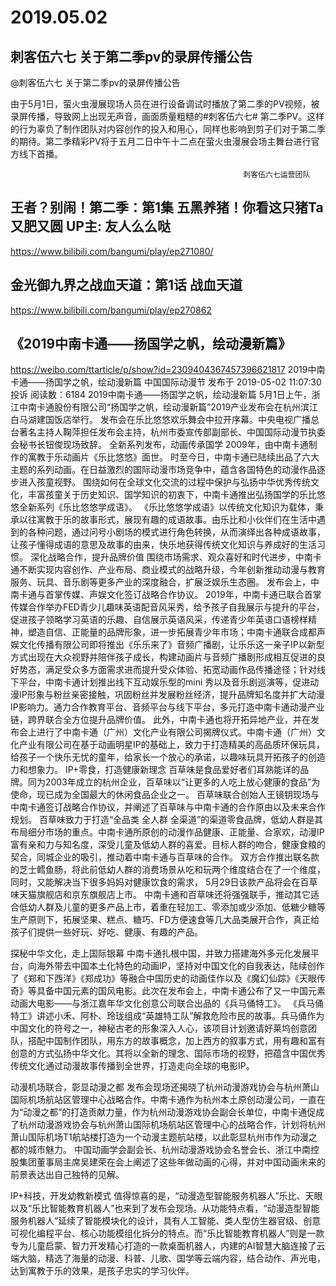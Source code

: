 # 2019.05.02


## 刺客伍六七 关于第二季pv的录屏传播公告
 @刺客伍六七
关于第二季pv的录屏传播公告      

由于5月1日，萤火虫漫展现场人员在进行设备调试时播放了第二季的PV视频，被录屏传播，导致网上出现无声音，画面质量粗糙的#刺客伍六七# 第二季PV。这样的行为辜负了制作团队对内容创作的投入和用心，同样也影响到剪子们对于第二季的期待。第二季精彩PV将于五月二日中午十二点在萤火虫漫展会场主舞台进行官方线下首播。

                                                        刺客伍六七运营团队
##  王者？别闹！第二季：第1集 五黑养猪！你看这只猪Ta又肥又圆 UP主: 友人么么哒 
https://www.bilibili.com/bangumi/play/ep271080/
##  金光御九界之战血天道：第1话 战血天道
https://www.bilibili.com/bangumi/play/ep270862





## 《2019中南卡通——扬国学之帆，绘动漫新篇》
https://weibo.com/ttarticle/p/show?id=2309404367457396621817
2019中南卡通——扬国学之帆，绘动漫新篇
中国国际动漫节 发布于 2019-05-02 11:07:30 投诉
阅读数：6184
2019中南卡通——扬国学之帆，绘动漫新篇
5月1日上午，浙江中南卡通股份有限公司“扬国学之帆，绘动漫新篇”2019产业发布会在杭州滨江白马湖建国饭店举行。
发布会在乐比悠悠欢乐舞会中拉开序幕。中央电视广播总台著名主持人鞠萍担任发布会主持，杭州市委宣传部副部长、中国国际动漫节执委会秘书长钮俊现场致辞。
全新系列发布，动画传承国学
2009年，由中南卡通制作的寓教于乐动画片《乐比悠悠》面世。
时至今日，中南卡通已陆续出品了六大主题的系列动画。在日益激烈的国际动漫市场竞争中，蕴含各国特色的动漫作品逐步进入孩童视野。
围绕如何在全球文化交流的过程中保护与弘扬中华优秀传统文化，丰富孩童关于历史知识、国学知识的初衷下，中南卡通推出弘扬国学的乐比悠悠全新系列《乐比悠悠学成语》。
《乐比悠悠学成语》以传统文化知识为载体，秉承以往寓教于乐的故事形式，展现有趣的成语故事。由乐比和小伙伴们在生活中遇到的各种问题，通过问号小剧场的模式进行角色转换，从而演绎出各种成语故事，让孩子懂得成语的意思及故事的由来，快乐地获得传统文化知识与养成好的生活习惯。
深化战略合作，提升品牌价值
围绕市场需求、观众喜好和时代进步，中南卡通不断实现内容创作、产业布局、商业模式的战略升级，今年创新推动动漫与教育服务、玩具、音乐剧等更多产业的深度融合，扩展泛娱乐生态圈。
发布会上，中南卡通与首掌传媒、声娱文化签订战略合作协议。
2019年，中南卡通已联合首掌传媒合作举办FED青少儿趣味英语配音风采秀，给予孩子自我展示与提升的平台，促进孩子领略学习英语的乐趣、自信展示英语风采，传递青少年英语口语榜样精神，塑造自信、正能量的品牌形象，进一步拓展青少年市场；中南卡通联合成都声娱文化传播有限公司即将推出《乐乐来了》音频广播剧，让乐乐这一亲子IP以新型方式出现在大众视野并陪伴孩子成长，构建动画片与音频广播剧形成相互促进的良好势态，满足受众多方面需求进而提升受众体验、拓宽动画作品传播途径；针对线下平台，中南卡通计划推出线下互动娱乐型的mini 秀以及音乐剧巡演等，促进动漫IP形象与粉丝亲密接触，巩固粉丝并发展粉丝经济，提升品牌知名度并扩大动漫IP影响力。通力合作教育平台、音频平台与线下平台，多元打造中南卡通动漫产业链，跨界联合全方位提升品牌价值。
此外，中南卡通也将开拓异地产业，并在发布会上进行了中南卡通（广州）文化产业有限公司揭牌仪式。中南卡通（广州）文化产业有限公司在基于动画明星IP的基础上，致力于打造精美的高品质环保玩具，给孩子一个快乐无忧的童年，给家长一个放心的承诺，以趣味玩具开拓孩子的创造力和想象力。 
IP+零食，打造健康新理念
百草味是食品爱好者们耳熟能详的品牌。同为2003年成立的杭州企业，百草味以“让更多的人吃上放心健康的食品”为使命，现已成为全国最大的休闲食品企业之一。
百草味联合创始人王镜钥现场与中南卡通签订战略合作协议，并阐述了百草味与中南卡通的合作原由以及未来合作规划。
百草味致力于打造“全品类 全人群 全渠道”的渠道零食品牌，低幼人群是其布局细分市场的重点。中南卡通所原创的动漫作品健康、正能量、合家欢，动漫IP富有亲和力与知名度，深受儿童及低幼人群的喜爱。目标人群的吻合，健康食粮的契合，同城企业的吸引，推动着中南卡通与百草味的合作。
双方合作推出联名款的芝士鳕鱼肠，将此前低幼人群的消费场景从吃和玩两个维度结合在了一个维度，同时，又能解决当下很多妈妈对健康饮食的需求， 5月29日该款产品将会在百草味天猫旗舰店和京东旗舰店上市。
中南卡通和百草味还将强强联手，推动其它适合低幼人群及儿童的更多产品上市，着重在轻加工、零添加或少添加、低糖少糖等生产原则下，拓展坚果、糕点、糖巧、FD方便速食等几大品类展开合作，真正给孩子们提供一些好玩、好吃、健康、有趣的产品。

探秘中华文化，走上国际银幕
中南卡通扎根中国，并致力搭建海外多元化发展平台，向海外带去中国本土化特色的动画IP，坚持对中国文化的自我表达，陆续创作了《郑和下西洋》《郑成功》等融合中国历史的动画佳作以及《魔幻仙踪》《天眼传奇》等具备中国元素的国风电影。此次在发布会上，中南卡通公布了又一中国元素动画大电影——与浙江嘉年华文化创意公司联合出品的《兵马俑特工》。
《兵马俑特工》讲述小禾、阿朴、玲珑组成“英雄特工队”解救危险市民的故事。兵马俑作为中国文化的符号之一，神秘古老的形象深入人心，该项目计划邀请好莱坞创意团队，搭配中国制作团队，用东方的故事概念，加上西方的叙事方式，用有趣和富有创意的方式弘扬中华文化。其将以全新的理念、国际市场的视野，把蕴含中国优秀传统文化通过动漫故事传播到全世界，打造走向全球的电影IP。

动漫机场联合，彰显动漫之都
发布会现场还揭晓了杭州动漫游戏协会与杭州萧山国际机场航站区管理中心战略合作。中南卡通作为杭州本土原创动漫公司，一直在为“动漫之都”的打造贡献力量，作为杭州动漫游戏协会副会长单位，中南卡通促成了杭州动漫游戏协会与杭州萧山国际机场航站区管理中心的战略合作，计划将杭州萧山国际机场T1航站楼打造为一个动漫主题航站楼，以此彰显杭州市作为动漫之都的城市魅力。
中国动画学会副会长、杭州动漫游戏协会名誉会长、浙江中南控股集团董事局主席吴建荣在会上阐述了这些年做动画的心得，并对中国动画未来的前景表达出自己独特的见解。


IP+科技，开发幼教新模式
值得惊喜的是，“动漫造型智能服务机器人”乐比、天眼以及“乐比智能教育机器人”也来到了发布会现场。从功能特点看，“动漫造型智能服务机器人”延续了智能模块化的设计，具有人工智能、类人型仿生器官级、创意可视化编程平台、核心功能模组化拆分的特点。而“乐比智能教育机器人”则是一款专为儿童启蒙、智力开发精心打造的一款桌面机器人，内建的AI智慧大脑连接了云端大脑，精选了海量的动漫、科普、儿歌、国学等云端内容，结合动作、声光电，达到寓教于乐的效果，是孩子忠实的学习伙伴。